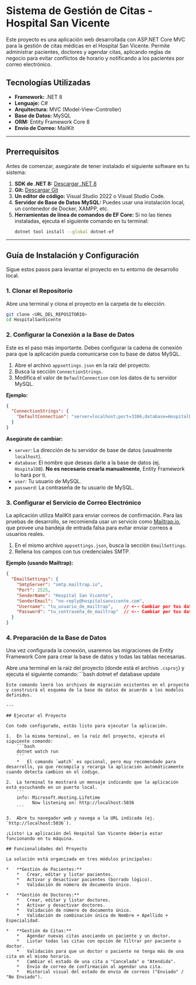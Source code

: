 # Sistema de Gestión de Citas - Hospital San Vicente

Este proyecto es una aplicación web desarrollada con ASP.NET Core MVC para la gestión de citas médicas en el Hospital San Vicente. Permite administrar pacientes, doctores y agendar citas, aplicando reglas de negocio para evitar conflictos de horario y notificando a los pacientes por correo electrónico.

## Tecnologías Utilizadas

*   **Framework:** .NET 8
*   **Lenguaje:** C#
*   **Arquitectura:** MVC (Model-View-Controller)
*   **Base de Datos:** MySQL
*   **ORM:** Entity Framework Core 8
*   **Envío de Correo:** MailKit

---

## Prerrequisitos

Antes de comenzar, asegúrate de tener instalado el siguiente software en tu sistema:

1.  **SDK de .NET 8:** [Descargar .NET 8](https://dotnet.microsoft.com/download/dotnet/8.0)
2.  **Git:** [Descargar Git](https://git-scm.com/downloads)
3.  **Un editor de código:** Visual Studio 2022 o Visual Studio Code.
4.  **Servidor de Base de Datos MySQL:** Puedes usar una instalación local, un contenedor de Docker, XAMPP, etc.
5.  **Herramientas de línea de comandos de EF Core:** Si no las tienes instaladas, ejecuta el siguiente comando en tu terminal:
    ```bash
    dotnet tool install --global dotnet-ef
    ```

---

## Guía de Instalación y Configuración

Sigue estos pasos para levantar el proyecto en tu entorno de desarrollo local.

### 1. Clonar el Repositorio

Abre una terminal y clona el proyecto en la carpeta de tu elección.
```bash
git clone <URL_DEL_REPOSITORIO>
cd HospitalSanVicente
```

### 2. Configurar la Conexión a la Base de Datos

Este es el paso más importante. Debes configurar la cadena de conexión para que la aplicación pueda comunicarse con tu base de datos MySQL.

1.  Abre el archivo `appsettings.json` en la raíz del proyecto.
2.  Busca la sección `ConnectionStrings`.
3.  Modifica el valor de `DefaultConnection` con los datos de tu servidor MySQL.

**Ejemplo:**
```json
{
  "ConnectionStrings": {
    "DefaultConnection": "server=localhost;port=3306;database=HospitalDB;user=root;password=tu_contraseña_secreta"
  }
}
```
**Asegúrate de cambiar:**
*   `server`: La dirección de tu servidor de base de datos (usualmente `localhost`).
*   `database`: El nombre que deseas darle a la base de datos (ej. `HospitalDB`). **No es necesario crearla manualmente**, Entity Framework lo hará por ti.
*   `user`: Tu usuario de MySQL.
*   `password`: La contraseña de tu usuario de MySQL.

### 3. Configurar el Servicio de Correo Electrónico

La aplicación utiliza MailKit para enviar correos de confirmación. Para las pruebas de desarrollo, se recomienda usar un servicio como [Mailtrap.io](https://mailtrap.io/), que provee una bandeja de entrada falsa para evitar enviar correos a usuarios reales.

1.  En el mismo archivo `appsettings.json`, busca la sección `EmailSettings`.
2.  Rellena los campos con tus credenciales SMTP.

**Ejemplo (usando Mailtrap):**
```json
{
  "EmailSettings": {
    "SmtpServer": "smtp.mailtrap.io",
    "Port": 2525,
    "SenderName": "Hospital San Vicente",
    "SenderEmail": "no-reply@hospitalsanvicente.com",
    "Username": "tu_usuario_de_mailtrap",    // <-- Cambiar por tus datos
    "Password": "tu_contraseña_de_mailtrap"  // <-- Cambiar por tus datos
  }
}
```

### 4. Preparación de la Base de Datos

Una vez configurada la conexión, usaremos las migraciones de Entity Framework Core para crear la base de datos y todas las tablas necesarias.

Abre una terminal en la raíz del proyecto (donde está el archivo `.csproj`) y ejecuta el siguiente comando:```bash
dotnet ef database update
```
Este comando leerá los archivos de migración existentes en el proyecto y construirá el esquema de la base de datos de acuerdo a los modelos definidos.

---

## Ejecutar el Proyecto

Con todo configurado, estás listo para ejecutar la aplicación.

1.  En la misma terminal, en la raíz del proyecto, ejecuta el siguiente comando:
    ```bash
    dotnet watch run
    ```
    *   El comando `watch` es opcional, pero muy recomendado para desarrollo, ya que recompila y recarga la aplicación automáticamente cuando detecta cambios en el código.

2.  La terminal te mostrará un mensaje indicando que la aplicación está escuchando en un puerto local.
    ```
    info: Microsoft.Hosting.Lifetime
          Now listening on: http://localhost:5036
    ```

3.  Abre tu navegador web y navega a la URL indicada (ej. `http://localhost:5036`).

¡Listo! La aplicación del Hospital San Vicente debería estar funcionando en tu máquina.

## Funcionalidades del Proyecto

La solución está organizada en tres módulos principales:

*   **Gestión de Pacientes:**
    *   Crear, editar y listar pacientes.
    *   Activar y desactivar pacientes (borrado lógico).
    *   Validación de número de documento único.

*   **Gestión de Doctores:**
    *   Crear, editar y listar doctores.
    *   Activar y desactivar doctores.
    *   Validación de número de documento único.
    *   Validación de combinación única de Nombre + Apellido + Especialidad.

*   **Gestión de Citas:**
    *   Agendar nuevas citas asociando un paciente y un doctor.
    *   Listar todas las citas con opción de filtrar por paciente o doctor.
    *   Validación para que un doctor o paciente no tenga más de una cita en el mismo horario.
    *   Cambiar el estado de una cita a "Cancelada" o "Atendida".
    *   Envío de correo de confirmación al agendar una cita.
    *   Historial visual del estado de envío de correos ("Enviado" / "No Enviado").
